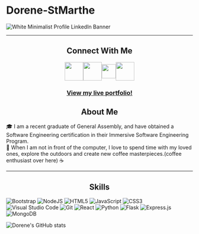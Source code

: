 # Dorene-StMarthe

![White Minimalist Profile LinkedIn Banner](https://user-images.githubusercontent.com/57598320/213835760-438f4f99-88d5-4b87-804e-3e093e317ce1.gif)




<hr>

<div align="center">
<h2>Connect With Me</h2>
<a href="https://www.youtube.com/c/DoreneCodes" target="blank"><img align="center" src ="https://img.icons8.com/color/344/youtube-play.png" height = 50 /></a><a href="https://www.linkedin.com/in/dorenestmarthe/" target="blank"><img align="center" src="https://img.icons8.com/color/344/linkedin.png" height = 50 /></a><a href="https://twitter.com/pslovedorenee" target="blank"><img align="center" src="https://user-images.githubusercontent.com/57598320/213837075-10a25404-a861-4150-bf98-17f4ebf2022d.png" height = 38 /><a href="https://twitter.com/pslovedorenee" target="blank"></a><a href="mailto: dstmarth@gmail.com" target="blank"><img align="center" src ="https://user-images.githubusercontent.com/57598320/213840019-98ff597e-bc86-47b5-babc-af2ce8249a4b.png" height = 50 /></a>
  
<br>
  <h3><a href="https://dorene-stmarthe.github.io/DoreneS.github.io/">View my live portfolio!</a></h3>
</div>
<h>
<div>
<h2 align="center">About Me</h2>
🎓 I am a recent graduate of General Assembly, and have obtained a Software Engineering certification in their Immersive Software Engineering Program.<br>
🌱 When I am not in front of the computer, I love to spend time with my loved ones, explore the outdoors and create new coffee masterpieces.(coffee enthusiast over here) ☕️

</div>

<hr>
<div>
<h2 align="center">Skills</h2>
           
![Bootstrap](https://img.shields.io/badge/bootstrap-%23563D7C.svg?style=for-the-badge&logo=bootstrap&logoColor=white)
![NodeJS](https://img.shields.io/badge/node.js-6DA55F?style=for-the-badge&logo=node.js&logoColor=white)
![HTML5](https://img.shields.io/badge/html5-%23E34F26.svg?style=for-the-badge&logo=html5&logoColor=white)
![JavaScript](https://img.shields.io/badge/javascript-%23323330.svg?style=for-the-badge&logo=javascript&logoColor=%23F7DF1E)
![CSS3](https://img.shields.io/badge/css3-%231572B6.svg?style=for-the-badge&logo=css3&logoColor=white)  
![Visual Studio Code](https://img.shields.io/badge/Visual%20Studio%20Code-0078d7.svg?style=for-the-badge&logo=visual-studio-code&logoColor=white)
![Git](https://img.shields.io/badge/git-%23F05033.svg?style=for-the-badge&logo=git&logoColor=white)
![React](https://img.shields.io/badge/react-%2320232a.svg?style=for-the-badge&logo=react&logoColor=%2361DAFB)
![Python](https://img.shields.io/badge/python-3670A0?style=for-the-badge&logo=python&logoColor=ffdd54)
![Flask](https://img.shields.io/badge/flask-%23000.svg?style=for-the-badge&logo=flask&logoColor=white)
![Express.js](https://img.shields.io/badge/express.js-%23404d59.svg?style=for-the-badge&logo=express&logoColor=%2361DAFB)
![MongoDB](https://img.shields.io/badge/MongoDB-%234ea94b.svg?style=for-the-badge&logo=mongodb&logoColor=white)
 </div>
 
![Dorene's GitHub stats](https://github-readme-stats.vercel.app/api?username=Dorene-StMarthe&theme=dark&show_icons=true)
